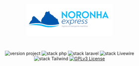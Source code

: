 <p align="center">
	<a href="#"  target="_blank" title="Sistema CRM de transporte marítimo de mercadorias">
		<img src="public/images/brands/logo.png" alt="Sistema CRM de transporte marítimo de mercadorias" width="280px">
	</a>
</p>

<br>

<p align="center">
	<img src="https://img.shields.io/badge/version project-1.0-brightgreen" alt="version project">
    <img src="https://img.shields.io/badge/Php-8.1-informational" alt="stack php">
    <img src="https://img.shields.io/badge/Laravel-10.10-informational&color=brightgreen" alt="stack laravel">
    <img src="https://img.shields.io/badge/Livewire-3.0-informational" alt="stack Livewire">
    <img src="https://img.shields.io/badge/TailwindCss-3.1-informational" alt="stack Tailwind">
	<a href="https://opensource.org/licenses/GPL-3.0">
		<img src="https://img.shields.io/badge/license-MIT-blue.svg" alt="GPLv3 License">
	</a>
</p>